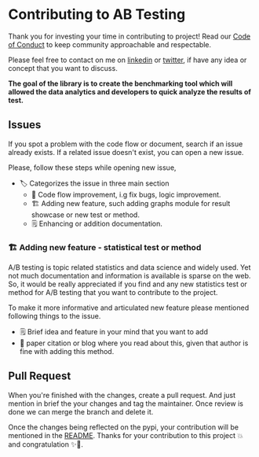 # Contributing to AB Testing

Thank you for investing your time in contributing to project! Read our [Code of Conduct](Docs/Code_of_conduct.md) to keep community approachable and respectable.

Please feel free to contact on me on [linkedin](https://www.linkedin.com/in/mihir-deo-a779ba185/) or [twitter](https://twitter.com/DeoMihir_7), if have any idea or concept that you want to discuss. 

**The goal of the library is to create the benchmarking tool which will allowed the data analytics and developers to quick analyze the results of test.** 

## Issues

If you spot a problem with the code flow or document, search if an issue already exists. If a related issue doesn't exist, you can open a new issue.

Please, follow these steps while opening new issue,
+ 🏷️ Categorizes the issue in three main section
    + 🔧 Code flow improvement, i.g fix bugs, logic improvement.
    + 🏗️ Adding new feature, such adding graphs module for result showcase or new test or method.
    + 🗒️ Enhancing or addition documentation.


### 🏗️ Adding new feature - statistical test or method 
A/B testing is topic related statistics and data science and widely used. Yet not much documentation and information is available is sparse on the web. So, it would be really appreciated if you find and any new statistics test or method for A/B testing that you want to contribute to the project. 

 To make it more informative and articulated new feature please mentioned following things to the issue.
 + 🗒️ Brief idea and feature in your mind that you want to add
 + 🔬 paper citation or blog where you read about this, given that author is fine with adding this method.
 


## Pull Request
When you're finished with the changes, create a pull request. And just mention in brief the your changes and tag the maintainer. Once review is done we can merge the branch and delete it.

Once the changes being reflected on the pypi, your contribution will be mentioned in the [README](README.md).
Thanks for your contribution to this project 💥 and congratulation ✨🎉.

